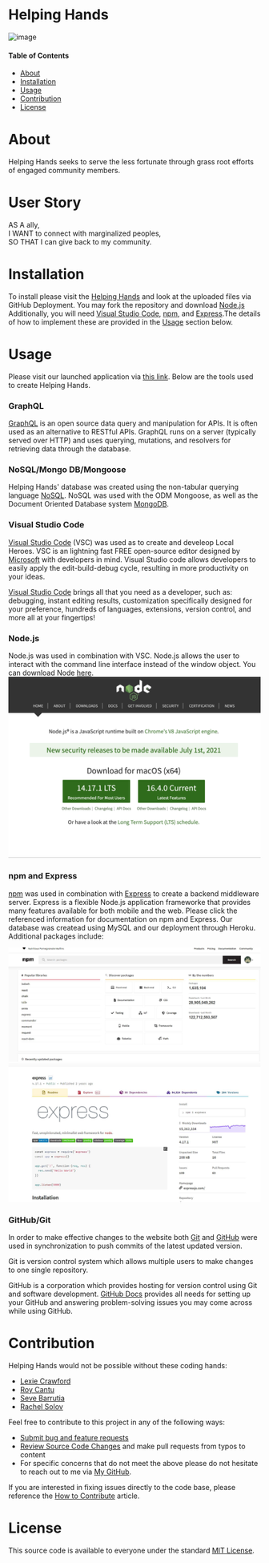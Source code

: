 # Helping Hands
![image](https://user-images.githubusercontent.com/10663977/131276866-fb4b89ed-38b3-4909-9597-8d3805bb68cb.png)

#### Table of Contents

- [About](#About)
- [Installation](#Installation)
- [Usage](#Usage)
- [Contribution](#Contribution)
- [License](#License)

# About
Helping Hands seeks to serve the less fortunate through grass root efforts of engaged community members.

# User Story
AS A ally,<br>
I WANT to connect with marginalized peoples, <br>
SO THAT I can give back to my community.

# Installation
To install please visit the [Helping Hands](https://github.com/r0yster/helping-hands) and look at the uploaded files via GitHub Deployment. You may fork the repository and download [Node.js](https://nodejs.org/en/) Additionally, you will need [Visual Studio Code](https://code.visualstudio.com/), [npm](https://www.npmjs.com/), and [Express](https://www.npmjs.com/package/express).The details of how to implement these are provided in the [Usage](#Usage) section below.

# Usage   
Please visit our launched application via [this link](https://helping-hands-rlrs.herokuapp.com/). Below are the tools used to create Helping Hands.


### GraphQL
[GraphQL](https://graphql.org/) is an open source data query and manipulation for APIs. It is often used as an alternative to RESTful APIs. GraphQL runs on a server (typically served over HTTP) and uses querying, mutations, and resolvers for retrieving data through the database.



### NoSQL/Mongo DB/Mongoose
Helping Hands' database was created using the non-tabular querying language [NoSQL](https://www.mongodb.com/nosql-explained). NoSQL was used with the ODM Mongoose, as well as the Document Oriented Database system [MongoDB](https://www.mongodb.com/).

### Visual Studio Code
[Visual Studio Code](https://code.visualstudio.com/) (VSC) was used as to create and develeop Local Heroes. VSC is an lightning fast FREE open-source editor designed by [Microsoft](https://www.microsoft.com/en-us/) with developers in mind. Visual Studio code allows developers to easily apply the edit-build-debug cycle, resulting in more productivity on your ideas.

[Visual Studio Code](https://code.visualstudio.com/) brings all that you need as a developer, such as: debugging, instant editing results, customization specifically designed for your preference, hundreds of languages, extensions, version control, and more all at your fingertips!
### Node.js

Node.js was used in combination with VSC. Node.js allows the user to interact with the command line interface instead of the window object. You can download Node [here](https://nodejs.org/en/).
![](Assets/node.jpg)

### npm and Express

[npm](https://www.npmjs.com/package/inquirer) was used in combination with [Express](https://expressjs.com/) to create a backend middleware server. Express is a flexible Node.js application frameworke that provides many features available for both mobile and the web. Please click the referenced information for documentation on npm and Express. Our database was createad using MySQL and our deployment through Heroku. Additional packages include:

![](Assets/npm.JPG)
![](Assets/express.JPG)


### GitHub/Git

In order to make effective changes to the website both [Git](https://gitforwindows.org/) and [GitHub](https://github.com/) were used in synchronization to push commits of the latest updated version.

Git is version control system which allows multiple users to make changes to one single repository.

GitHub is a corporation which provides hosting for version control using Git and software development. [GitHub Docs](https://docs.github.com/en/free-pro-team@latest/github/setting-up-and-managing-your-github-user-account/managing-user-account-settings) provides all needs for setting up your GitHub and answering problem-solving issues you may come across while using GitHub.


# Contribution
Helping Hands would not be possible without these coding hands:

- [Lexie Crawford](https://github.com/lexcraw4d)
- [Roy Cantu](https://github.com/r0yster)
- [Seve Barrutia](https://github.com/SeveBa)
- [Rachel Solov](https://github.com/rsolov23)

Feel free to contribute to this project in any of the following ways:

- [Submit bug and feature requests](https://github.com/r0yster/helping-hands/issues)
- [Review Source Code Changes](https://github.com/r0yster/helping-hands/pulls) and make pull requests from typos to content
- For specific concerns that do not meet the above please do not hesitate to reach out to me via [My GitHub](urlhere).

If you are interested in fixing issues directly to the code base, please reference the [How to Contribute](https://github.com/microsoft/vscode/wiki/How-to-Contribute) article.

# License

This source code is available to everyone under the standard [MIT License](https://github.com/microsoft/vscode/blob/master/LICENSE.txt).


